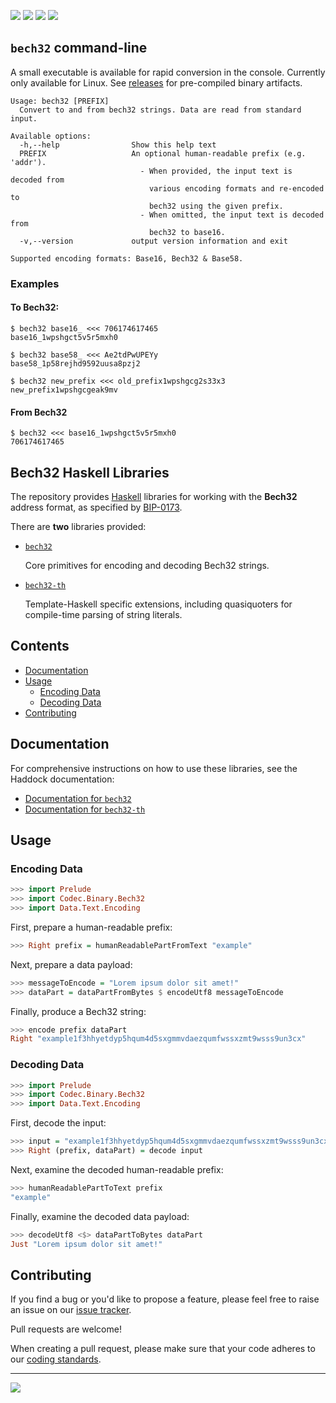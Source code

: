<a href="https://hackage.haskell.org/package/bech32"><img src="https://img.shields.io/hackage/v/bech32?style=for-the-badge" /></a>
<a href="https://github.com/input-output-hk/bech32/releases"><img src="https://img.shields.io/github/release/input-output-hk/bech32.svg?style=for-the-badge" /></a>
<a href='https://github.com/input-output-hk/bech32/actions?query=workflow%3A"Continuous Integration"'><img src="https://img.shields.io/github/workflow/status/input-output-hk/bech32/Continuous Integration?style=for-the-badge" /></a>
<a href="https://input-output-hk.github.io/bech32/coverage/hpc_index.html"><img src="https://input-output-hk.github.io/bech32/coverage/badge.svg" /></a>

## `bech32` command-line

A small executable is available for rapid conversion in the console. Currently only available for Linux. See [releases](https://github.com/input-output-hk/bech32/releases) for pre-compiled binary artifacts.

```console
Usage: bech32 [PREFIX]
  Convert to and from bech32 strings. Data are read from standard input.

Available options:
  -h,--help                Show this help text
  PREFIX                   An optional human-readable prefix (e.g. 'addr').
                             - When provided, the input text is decoded from
                               various encoding formats and re-encoded to
                               bech32 using the given prefix.
                             - When omitted, the input text is decoded from
                               bech32 to base16.
  -v,--version             output version information and exit

Supported encoding formats: Base16, Bech32 & Base58.
```

### Examples

#### To Bech32:

```console
$ bech32 base16_ <<< 706174617465
base16_1wpshgct5v5r5mxh0

$ bech32 base58_ <<< Ae2tdPwUPEYy
base58_1p58rejhd9592uusa8pzj2

$ bech32 new_prefix <<< old_prefix1wpshgcg2s33x3
new_prefix1wpshgcgeak9mv
```

#### From Bech32

```console
$ bech32 <<< base16_1wpshgct5v5r5mxh0
706174617465
```

## Bech32 Haskell Libraries

The repository provides [Haskell](https://www.haskell.org/) libraries for
working with the **Bech32** address format, as specified by
[BIP-0173](https://github.com/bitcoin/bips/blob/master/bip-0173.mediawiki).

There are **two** libraries provided:

* [`bech32`](http://hackage.haskell.org/package/bech32)

    Core primitives for encoding and decoding Bech32 strings.

* [`bech32-th`](http://hackage.haskell.org/package/bech32-th)

    Template-Haskell specific extensions, including quasiquoters
    for compile-time parsing of string literals.

## Contents

   * [Documentation](#documentation)
   * [Usage](#usage)
      * [Encoding Data](#encoding-data)
      * [Decoding Data](#decoding-data)
   * [Contributing](#contributing)

## Documentation

For comprehensive instructions on how to use these libraries, see the Haddock documentation:

* [Documentation for `bech32`](https://hackage.haskell.org/package/bech32/docs/Codec-Binary-Bech32.html)
* [Documentation for `bech32-th`](https://hackage.haskell.org/package/bech32-th/docs/Codec-Binary-Bech32-TH.html)

## Usage

### Encoding Data

```hs
>>> import Prelude
>>> import Codec.Binary.Bech32
>>> import Data.Text.Encoding
```

First, prepare a human-readable prefix:
```hs
>>> Right prefix = humanReadablePartFromText "example"
```

Next, prepare a data payload:
```hs
>>> messageToEncode = "Lorem ipsum dolor sit amet!"
>>> dataPart = dataPartFromBytes $ encodeUtf8 messageToEncode
```

Finally, produce a Bech32 string:
```hs
>>> encode prefix dataPart
Right "example1f3hhyetdyp5hqum4d5sxgmmvdaezqumfwssxzmt9wsss9un3cx"
```

### Decoding Data

```hs
>>> import Prelude
>>> import Codec.Binary.Bech32
>>> import Data.Text.Encoding
```

First, decode the input:

```hs
>>> input = "example1f3hhyetdyp5hqum4d5sxgmmvdaezqumfwssxzmt9wsss9un3cx"
>>> Right (prefix, dataPart) = decode input
```

Next, examine the decoded human-readable prefix:

```hs
>>> humanReadablePartToText prefix
"example"
```

Finally, examine the decoded data payload:

```hs
>>> decodeUtf8 <$> dataPartToBytes dataPart
Just "Lorem ipsum dolor sit amet!"
```

## Contributing

If you find a bug or you'd like to propose a feature, please feel free to raise
an issue on our [issue tracker](https://github.com/input-output-hk/bech32/issues).

Pull requests are welcome!

When creating a pull request, please make sure that your code adheres to our
[coding standards](https://github.com/input-output-hk/cardano-wallet/wiki/Coding-Standards).

<hr />

<a href="https://github.com/input-output-hk/bech32/blob/master/bech32/LICENSE"><img src="https://img.shields.io/github/license/input-output-hk/bech32/bech32.svg?style=for-the-badge" /></a>
